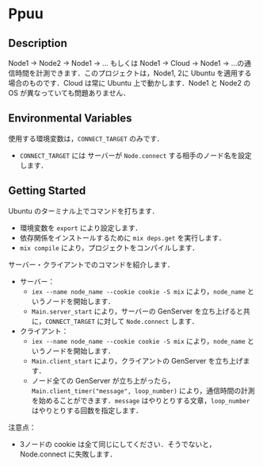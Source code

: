 # Ppuu

## Description

Node1 -> Node2 -> Node1 -> ... もしくは Node1 -> Cloud -> Node1 -> ...の通信時間を計測できます．このプロジェクトは，Node1, 2に Ubuntu を適用する場合のものです．Cloud は常に Ubuntu 上で動かします．Node1 と Node2 の OS が異なっていても問題ありません．

## Environmental Variables

使用する環境変数は，`CONNECT_TARGET` のみです．
  * `CONNECT_TARGET` には  サーバーが `Node.connect` する相手のノード名を設定します．

## Getting Started

Ubuntu のターミナル上でコマンドを打ちます．
  * 環境変数を `export` により設定します．
  * 依存関係をインストールするために `mix deps.get` を実行します．
  * `mix compile` により，プロジェクトをコンパイルします．
  
サーバー・クライアントでのコマンドを紹介します．
  * サーバー：
    * `iex --name node_name --cookie cookie -S mix` により，`node_name` というノードを開始します．
    * `Main.server_start` により，サーバーの GenServer を立ち上げると共に，`CONNECT_TARGET` に対して `Node.connect` します．
  * クライアント：
    * `iex --name node_name --cookie cookie -S mix` により，`node_name` というノードを開始します．
    * `Main.client_start` により，クライアントの GenServer を立ち上げます．
    * ノード全ての GenServer が立ち上がったら，`Main.client_timer("message", loop_number)` により，通信時間の計測を始めることができます．`message` はやりとりする文章，`loop_number` はやりとりする回数を指定します．

注意点：
  * 3ノードの cookie は全て同じにしてください．そうでないと，Node.connect に失敗します．
